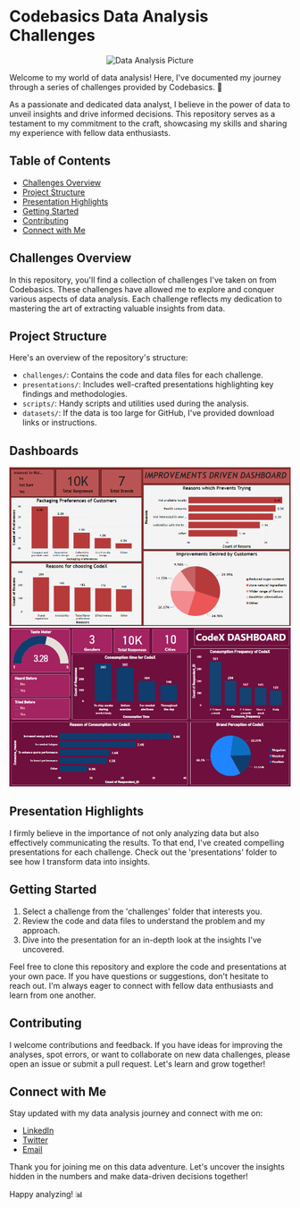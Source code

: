 # Codebasics Data Analysis Challenges

<div align="center">
  <img src="https://media.licdn.com/dms/image/C4E16AQF9fFMEgQHK6w/profile-displaybackgroundimage-shrink_200_800/0/1659114806516?e=2147483647&v=beta&t=5WUUIG1nA-9bMP-KRcYEnkBRE8nPchtQEjXcdMP-EgI" alt="Data Analysis Picture">
</div>

Welcome to my world of data analysis! Here, I've documented my journey through a series of challenges provided by Codebasics. 🚀

As a passionate and dedicated data analyst, I believe in the power of data to unveil insights and drive informed decisions. This repository serves as a testament to my commitment to the craft, showcasing my skills and sharing my experience with fellow data enthusiasts.

## Table of Contents

- [Challenges Overview](#challenges-overview)
- [Project Structure](#project-structure)
- [Presentation Highlights](#presentation-highlights)
- [Getting Started](#getting-started)
- [Contributing](#contributing)
- [Connect with Me](#connect-with-me)

## Challenges Overview

In this repository, you'll find a collection of challenges I've taken on from Codebasics. These challenges have allowed me to explore and conquer various aspects of data analysis. Each challenge reflects my dedication to mastering the art of extracting valuable insights from data.

## Project Structure

Here's an overview of the repository's structure:

- `challenges/`: Contains the code and data files for each challenge.
- `presentations/`: Includes well-crafted presentations highlighting key findings and methodologies.
- `scripts/`: Handy scripts and utilities used during the analysis.
- `datasets/`: If the data is too large for GitHub, I've provided download links or instructions.

## Dashboards

<div align="center">
  <img src="https://github.com/Syed-Abid/CodeBasics-Data-Analysis-Challenges/blob/main/Challenge%201/CodeX%20Improvement%20Driven%20Dashboard.png" alt="Improvement Driven Dashboard">
</div>

<div align="center">
  <img src="https://github.com/Syed-Abid/CodeBasics-Data-Analysis-Challenges/blob/main/Challenge%201/CodeX%20Dashboard.png" alt="CodeX Dashboard">
</div>

## Presentation Highlights

I firmly believe in the importance of not only analyzing data but also effectively communicating the results. To that end, I've created compelling presentations for each challenge. Check out the 'presentations' folder to see how I transform data into insights.

## Getting Started

1. Select a challenge from the 'challenges' folder that interests you.
2. Review the code and data files to understand the problem and my approach.
3. Dive into the presentation for an in-depth look at the insights I've uncovered.

Feel free to clone this repository and explore the code and presentations at your own pace. If you have questions or suggestions, don't hesitate to reach out. I'm always eager to connect with fellow data enthusiasts and learn from one another.

## Contributing

I welcome contributions and feedback. If you have ideas for improving the analyses, spot errors, or want to collaborate on new data challenges, please open an issue or submit a pull request. Let's learn and grow together!

## Connect with Me

Stay updated with my data analysis journey and connect with me on:

- [LinkedIn](https://www.linkedin.com/in/syed-abid-hassan-bb569b1b8/)
- [Twitter](https://twitter.com/SyedAbi70523793)
- [Email](abidhassanjaffri31@gmail.com)

Thank you for joining me on this data adventure. Let's uncover the insights hidden in the numbers and make data-driven decisions together!

Happy analyzing! 📊
